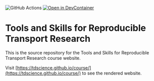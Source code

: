 ![GitHub Actions](https://github.com/tdscience/course/workflows/publish/badge.svg)
[![Open in DevContainer](https://img.shields.io/badge/Open%20in%20DevContainer-blue?logo=visual-studio-code)](https://codespaces.new/tdscience/course?quickstart=1)

# Tools and Skills for Reproducible Transport Research

This is the source repository for the Tools and Skills for Reproducible Transport Research course website.

Visit [https://tdscience.github.io/course/](https://tdscience.github.io/course/) to see the rendered website.
